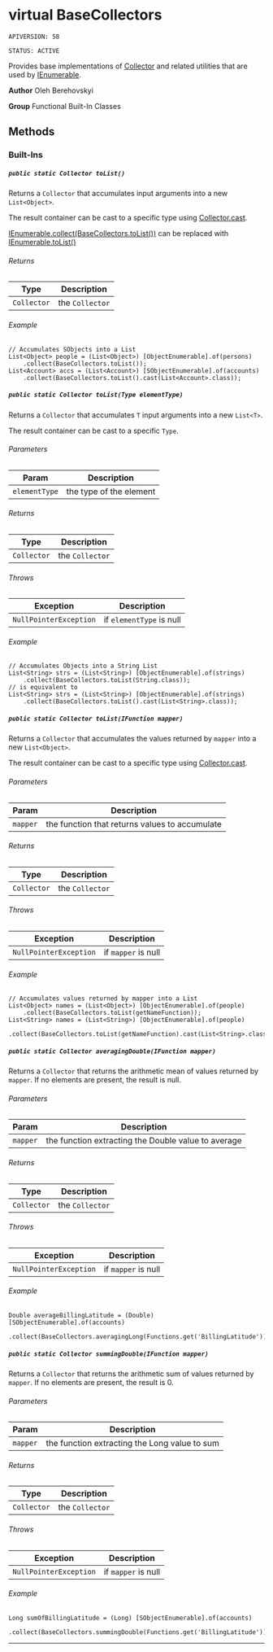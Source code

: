# virtual BaseCollectors

`APIVERSION: 58`

`STATUS: ACTIVE`

Provides base implementations of [Collector](/docs/Functional-Abstract-Classes/Collector.md)
and related utilities that are used by [IEnumerable](IEnumerable).


**Author** Oleh Berehovskyi


**Group** Functional Built-In Classes

## Methods
### Built-Ins
##### `public static Collector toList()`

Returns a `Collector` that accumulates input arguments into a new `List<Object>`. <p>The result container can be cast to a specific type using [Collector.cast](Collector.cast).</p> <p>[IEnumerable.collect(BaseCollectors.toList())](IEnumerable.collect(BaseCollectors.toList())) can be replaced with [IEnumerable.toList()](IEnumerable.toList())</p>

###### Returns

|Type|Description|
|---|---|
|`Collector`|the `Collector`|

###### Example
```apex
// Accumulates SObjects into a List
List<Object> people = (List<Object>) [ObjectEnumerable].of(persons)
    .collect(BaseCollectors.toList());
List<Account> accs = (List<Account>) [SObjectEnumerable].of(accounts)
    .collect(BaseCollectors.toList().cast(List<Account>.class));
```


##### `public static Collector toList(Type elementType)`

Returns a `Collector` that accumulates `T` input arguments into a new `List<T>`. <p>The result container can be cast to a specific `Type`.</p>

###### Parameters

|Param|Description|
|---|---|
|`elementType`|the type of the element|

###### Returns

|Type|Description|
|---|---|
|`Collector`|the `Collector`|

###### Throws

|Exception|Description|
|---|---|
|`NullPointerException`|if `elementType` is null|

###### Example
```apex
// Accumulates Objects into a String List
List<String> strs = (List<String>) [ObjectEnumerable].of(strings)
    .collect(BaseCollectors.toList(String.class));
// is equivalent to
List<String> strs = (List<String>) [ObjectEnumerable].of(strings)
    .collect(BaseCollectors.toList().cast(List<String>.class));
```


##### `public static Collector toList(IFunction mapper)`

Returns a `Collector` that accumulates the values returned by `mapper` into a new `List<Object>`. <p>The result container can be cast to a specific type using [Collector.cast](Collector.cast).</p>

###### Parameters

|Param|Description|
|---|---|
|`mapper`|the function that returns values to accumulate|

###### Returns

|Type|Description|
|---|---|
|`Collector`|the `Collector`|

###### Throws

|Exception|Description|
|---|---|
|`NullPointerException`|if `mapper` is null|

###### Example
```apex
// Accumulates values returned by mapper into a List
List<Object> names = (List<Object>) [ObjectEnumerable].of(people)
    .collect(BaseCollectors.toList(getNameFunction));
List<String> names = (List<String>) [ObjectEnumerable].of(people)
    .collect(BaseCollectors.toList(getNameFunction).cast(List<String>.class));
```


##### `public static Collector averagingDouble(IFunction mapper)`

Returns a `Collector` that returns the arithmetic mean of values returned by `mapper`. If no elements are present, the result is null.

###### Parameters

|Param|Description|
|---|---|
|`mapper`|the function extracting the Double value to average|

###### Returns

|Type|Description|
|---|---|
|`Collector`|the `Collector`|

###### Throws

|Exception|Description|
|---|---|
|`NullPointerException`|if `mapper` is null|

###### Example
```apex
Double averageBillingLatitude = (Double) [SObjectEnumerable].of(accounts)
    .collect(BaseCollectors.averagingLong(Functions.get('BillingLatitude')));
```


##### `public static Collector summingDouble(IFunction mapper)`

Returns a `Collector` that returns the arithmetic sum of values returned by `mapper`. If no elements are present, the result is 0.

###### Parameters

|Param|Description|
|---|---|
|`mapper`|the function extracting the Long value to sum|

###### Returns

|Type|Description|
|---|---|
|`Collector`|the `Collector`|

###### Throws

|Exception|Description|
|---|---|
|`NullPointerException`|if `mapper` is null|

###### Example
```apex
Long sumOfBillingLatitude = (Long) [SObjectEnumerable].of(accounts)
    .collect(BaseCollectors.summingDouble(Functions.get('BillingLatitude')));
```


---
